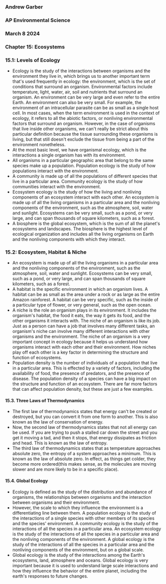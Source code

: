 ### Andrew Garber
### AP Environmental Science
### March 8 2024
### Chapter 15: Ecosystems

### 15.1: Levels of Ecology
 - Ecology is the study of the interactions between organisms and the environment they live in, which brings us to another important term that's used frequently in ecology: the environment, which is the set of conditions that surround an organism. Environmental factors include temperature, light, water, air, soil and nutrients that surround an organism. An environment can be very large and even refer to the entire Earth. An environment can also be very small. For example, the environment of an intracellular parasite can be as small as a single host cell. In most cases, when the term environment is used in the context of ecology, it refers to all the abiotic factors, or nonliving environmental factors that surround an organism. However, in the case of organisms that live inside other organisms, we can't really be strict about this particular definition because the tissue surrounding these organisms is living, but that still doesn't exclude the tissue from being a part of the environment nonetheless.
 - At the most basic level, we have organismal ecology, which is the interactions a single organism has with its environment.
 - All organisms in a particular geographic area that belong to the same species make up a population. Population ecology is the study of how populations interact with the environment.
 - A community is made up of all the populations of different species that live in a particular area. Community ecology is the study of how communities interact with the environment.
 - Ecosystem ecology is the study of how the living and nonliving components of an ecosystem interact with each other. An ecosystem is made up of all the living organisms in a particular area and the nonliving components of the environment, such as the atmosphere, soil, water and sunlight. Ecosystems can be very small, such as a pond, or very large, and can span thousands of square kilometers, such as a forest.
 - A biosphere is the global ecosystem, which is the sum of all the planet's ecosystems and landscapes. The biosphere is the highest level of ecological organization and includes all the living organisms on Earth and the nonliving components with which they interact.

### 15.2: Ecosystem, Habitat & Niche
 - An ecosystem is made up of all the living organisms in a particular area and the nonliving components of the environment, such as the atmosphere, soil, water and sunlight. Ecosystems can be very small, such as a pond, or very large, and can span thousands of square kilometers, such as a forest.
 - A habitat is the specific environment in which an organism lives. A habitat can be as small as the area under a rock or as large as the entire Amazon rainforest. A habitat can be very specific, such as the inside of a particular type of flower, or very general, such as the open ocean.
 - A niche is the role an organism plays in its environment. It includes the organism's habitat, the food it eats, the way it gets its food, and the other organisms it interacts with. The niche of an organism is like its job. Just as a person can have a job that involves many different tasks, an organism's niche can involve many different interactions with other organisms and the environment. The niche of an organism is a very important concept in ecology because it helps us understand how organisms interact with each other and their environment. How niches play off each other is a key factor in determining the structure and function of ecosystems.
 - Population density is the number of individuals of a population that live in a particular area. This is effected by a variety of factors, including the availability of food, the presence of predators, and the presence of disease. The population density of a species can have a big impact on the structure and function of an ecosystem. There are far more factors that can affect population density, but these are just a few examples.

#### 15.3. Three Laws of Thermodynamics
 - The first law of thermodynamics states that energy can't be created or destroyed, but you can convert it from one form to another. This is also known as the law of conservation of energy. 
 - Now, the second law of thermodynamics states that not all energy can be used. If you are trying to push a stalled car down the street and you get it moving a tad, and then it stops, that energy dissipates as friction and head. This is known as the law of entropy. 
 - The third law of thermodynamics states that as temperature approaches absolute zero, the entropy of a system approaches a minimum. This is known as the law of absolute zero. In effect, as things get colder, they become more ordered(this makes sense, as the molecules are moving slower and are more likely to be in a specific place).

#### 15.4. Global Ecology
 - Ecology is defined as the study of the distribution and abundance of organisms, the relationships between organisms and the interaction between organisms and their environment.
 - However, the scale to which they influence the environment is a differentiating line between them. A population ecology is the study of the interactions of a single species with other members of its species and the species' environment. A community ecology is the study of the interactions of all the species in a particular area. An ecosystem ecology is the study of the interactions of all the species in a particular area and the nonliving components of the environment. A global ecology is the study of the interactions of all the species in a particular area and the nonliving components of the environment, but on a global scale.
 - Global ecology is the study of the interactions among the Earth's ecosystems, land, atmosphere and oceans. Global ecology is very important because it is used to understand large scale interactions and how they influence the behavior of the entire planet, including the earth's responses to future changes.

